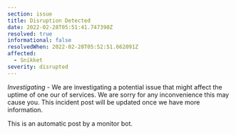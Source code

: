 ```yaml
---
section: issue
title: Disruption Detected
date: 2022-02-28T05:51:41.747390Z
resolved: true
informational: false
resolvedWhen: 2022-02-28T05:52:51.662091Z
affected:
  - Snikket
severity: disrupted
---
```

*Investigating* - We are investigating a potential issue that might affect the uptime of one our of services. We are sorry for any inconvenience this may cause you. This incident post will be updated once we have more information.

This is an automatic post by a monitor bot.
        